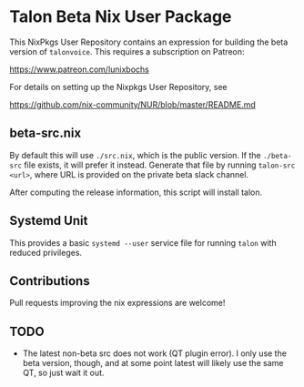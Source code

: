 # Talon Beta Nix User Package

This NixPkgs User Repository contains an expression for building the beta
version of `talonvoice`. This requires a subscription on Patreon:

https://www.patreon.com/lunixbochs

For details on setting up the Nixpkgs User Repository, see

https://github.com/nix-community/NUR/blob/master/README.md

## beta-src.nix

By default this will use `./src.nix`, which is the public version. If the
`./beta-src` file exists, it will prefer it instead. Generate that file by
running `talon-src <url>`, where URL is provided on the private beta slack
channel.

After computing the release information, this script will install talon.

## Systemd Unit

This provides a basic `systemd --user` service file for running `talon` with
reduced privileges.

## Contributions

Pull requests improving the nix expressions are welcome!

## TODO

- The latest non-beta src does not work (QT plugin error). I only use the beta
  version, though, and at some point latest will likely use the same QT, so just
  wait it out.
